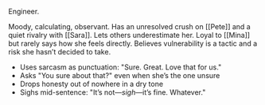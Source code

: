 Engineer.

Moody, calculating, observant. Has an unresolved crush on [[Pete]] and a quiet rivalry with [[Sara]]. Lets others underestimate her. Loyal to [[Mina]] but rarely says how she feels directly. Believes vulnerability is a tactic and a risk she hasn’t decided to take.

- Uses sarcasm as punctuation: "Sure. Great. Love that for us."
- Asks "You sure about that?" even when she’s the one unsure
- Drops honesty out of nowhere in a dry tone
- Sighs mid-sentence: "It’s not—_sigh_—it’s fine. Whatever."